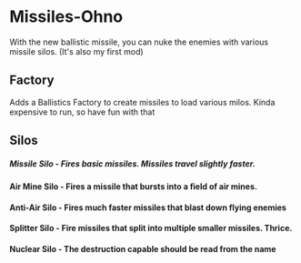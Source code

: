 # Missiles-Ohno
With the new ballistic missile, you can nuke the enemies with various missile silos. (It's also my first mod)

## Factory
Adds a Ballistics Factory to create missiles to load various milos. Kinda expensive to run, so have fun with that

## Silos
##### Missile Silo - Fires basic missiles. Missiles travel slightly faster.
#### Air Mine Silo - Fires a missile that bursts into a field of air mines.
#### Anti-Air Silo - Fires much faster missiles that blast down flying enemies
#### Splitter Silo - Fire missiles that split into multiple smaller missiles. Thrice.
#### Nuclear Silo - The destruction capable should be read from the name
